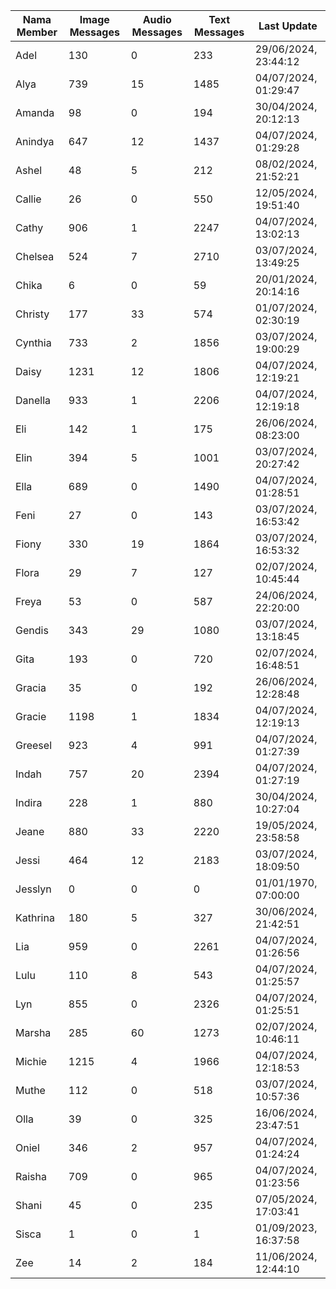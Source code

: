 | Nama Member | Image Messages | Audio Messages | Text Messages | Last Update |
| ------ | -------------- | -------------- | ------------- | ------------ |
| Adel | 130 | 0 | 233 | 29/06/2024, 23:44:12 |
| Alya | 739 | 15 | 1485 | 04/07/2024, 01:29:47 |
| Amanda | 98 | 0 | 194 | 30/04/2024, 20:12:13 |
| Anindya | 647 | 12 | 1437 | 04/07/2024, 01:29:28 |
| Ashel | 48 | 5 | 212 | 08/02/2024, 21:52:21 |
| Callie | 26 | 0 | 550 | 12/05/2024, 19:51:40 |
| Cathy | 906 | 1 | 2247 | 04/07/2024, 13:02:13 |
| Chelsea | 524 | 7 | 2710 | 03/07/2024, 13:49:25 |
| Chika | 6 | 0 | 59 | 20/01/2024, 20:14:16 |
| Christy | 177 | 33 | 574 | 01/07/2024, 02:30:19 |
| Cynthia | 733 | 2 | 1856 | 03/07/2024, 19:00:29 |
| Daisy | 1231 | 12 | 1806 | 04/07/2024, 12:19:21 |
| Danella | 933 | 1 | 2206 | 04/07/2024, 12:19:18 |
| Eli | 142 | 1 | 175 | 26/06/2024, 08:23:00 |
| Elin | 394 | 5 | 1001 | 03/07/2024, 20:27:42 |
| Ella | 689 | 0 | 1490 | 04/07/2024, 01:28:51 |
| Feni | 27 | 0 | 143 | 03/07/2024, 16:53:42 |
| Fiony | 330 | 19 | 1864 | 03/07/2024, 16:53:32 |
| Flora | 29 | 7 | 127 | 02/07/2024, 10:45:44 |
| Freya | 53 | 0 | 587 | 24/06/2024, 22:20:00 |
| Gendis | 343 | 29 | 1080 | 03/07/2024, 13:18:45 |
| Gita | 193 | 0 | 720 | 02/07/2024, 16:48:51 |
| Gracia | 35 | 0 | 192 | 26/06/2024, 12:28:48 |
| Gracie | 1198 | 1 | 1834 | 04/07/2024, 12:19:13 |
| Greesel | 923 | 4 | 991 | 04/07/2024, 01:27:39 |
| Indah | 757 | 20 | 2394 | 04/07/2024, 01:27:19 |
| Indira | 228 | 1 | 880 | 30/04/2024, 10:27:04 |
| Jeane | 880 | 33 | 2220 | 19/05/2024, 23:58:58 |
| Jessi | 464 | 12 | 2183 | 03/07/2024, 18:09:50 |
| Jesslyn | 0 | 0 | 0 | 01/01/1970, 07:00:00 |
| Kathrina | 180 | 5 | 327 | 30/06/2024, 21:42:51 |
| Lia | 959 | 0 | 2261 | 04/07/2024, 01:26:56 |
| Lulu | 110 | 8 | 543 | 04/07/2024, 01:25:57 |
| Lyn | 855 | 0 | 2326 | 04/07/2024, 01:25:51 |
| Marsha | 285 | 60 | 1273 | 02/07/2024, 10:46:11 |
| Michie | 1215 | 4 | 1966 | 04/07/2024, 12:18:53 |
| Muthe | 112 | 0 | 518 | 03/07/2024, 10:57:36 |
| Olla | 39 | 0 | 325 | 16/06/2024, 23:47:51 |
| Oniel | 346 | 2 | 957 | 04/07/2024, 01:24:24 |
| Raisha | 709 | 0 | 965 | 04/07/2024, 01:23:56 |
| Shani | 45 | 0 | 235 | 07/05/2024, 17:03:41 |
| Sisca | 1 | 0 | 1 | 01/09/2023, 16:37:58 |
| Zee | 14 | 2 | 184 | 11/06/2024, 12:44:10 |
